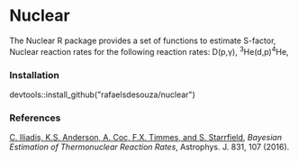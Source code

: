 # Nuclear

The Nuclear R package provides a set of functions to estimate S-factor, Nuclear reaction rates for the following reaction rates: D(p,&gamma;), <sup>3</sup>He(d,p)<sup>4</sup>He,  

### Installation
devtools::install_github("rafaelsdesouza/nuclear")



### References
[C. Iliadis, K.S. Anderson, A. Coc, F.X. Timmes, and S. Starrfield](http://iopscience.iop.org/article/10.3847/0004-637X/831/1/107/meta), *Bayesian Estimation of Thermonuclear Reaction Rates*, Astrophys. J. 831, 107 (2016).
